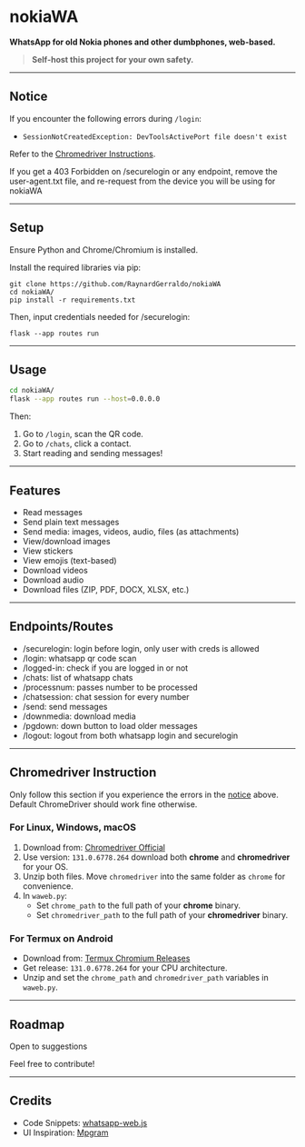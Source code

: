 # nokiaWA

**WhatsApp for old Nokia phones and other dumbphones, web-based.**  
> **Self-host this project for your own safety.**

---

##  Notice

If you encounter the following errors during `/login`:

- `SessionNotCreatedException: DevToolsActivePort file doesn't exist`

Refer to the [Chromedriver Instructions](#chromedriver-instruction).

If you get a 403 Forbidden on /securelogin or any endpoint, remove the user-agent.txt file, and re-request from the device you will be using for nokiaWA

---

##  Setup

Ensure Python and Chrome/Chromium is installed.

Install the required libraries via pip:

```
git clone https://github.com/RaynardGerraldo/nokiaWA
cd nokiaWA/
pip install -r requirements.txt
```
Then, input credentials needed for /securelogin:
```
flask --app routes run
```

---

##  Usage

```bash
cd nokiaWA/
flask --app routes run --host=0.0.0.0
```

Then:

1. Go to `/login`, scan the QR code.
2. Go to `/chats`, click a contact.
3. Start reading and sending messages!

---

##  Features

-  Read messages
-  Send plain text messages
-  Send media: images, videos, audio, files (as attachments)
-  View/download images
-  View stickers
-  View emojis (text-based)
-  Download videos
-  Download audio
-  Download files (ZIP, PDF, DOCX, XLSX, etc.)

---


## Endpoints/Routes

- /securelogin: login before login, only user with creds is allowed
- /login: whatsapp qr code scan
- /logged-in: check if you are logged in or not
- /chats: list of whatsapp chats
- /processnum: passes number to be processed
- /chatsession: chat session for every number
- /send: send messages
- /downmedia: download media
- /pgdown: down button to load older messages
- /logout: logout from both whatsapp login and securelogin

---


##  Chromedriver Instruction

Only follow this section if you experience the errors in the [notice](#notice) above. Default ChromeDriver should work fine otherwise.

### For Linux, Windows, macOS

1. Download from: [Chromedriver Official](https://googlechromelabs.github.io/chrome-for-testing/#stable)
2. Use version: `131.0.6778.264` download both **chrome** and **chromedriver** for your OS.
3. Unzip both files. Move `chromedriver` into the same folder as `chrome` for convenience.
4. In `waweb.py`:
   - Set `chrome_path` to the full path of your **chrome** binary.
   - Set `chromedriver_path` to the full path of your **chromedriver** binary.

### For Termux on Android

- Download from: [Termux Chromium Releases](https://github.com/termux-user-repository/chromium-builder/releases/)
- Get release: `131.0.6778.264` for your CPU architecture.
- Unzip and set the `chrome_path` and `chromedriver_path` variables in `waweb.py`.

---

##  Roadmap

Open to suggestions

Feel free to contribute!

---

##  Credits

- Code Snippets: [whatsapp-web.js](https://github.com/pedroslopez/whatsapp-web.js/)
- UI Inspiration: [Mpgram](https://github.com/shinovon/mpgram-web)
